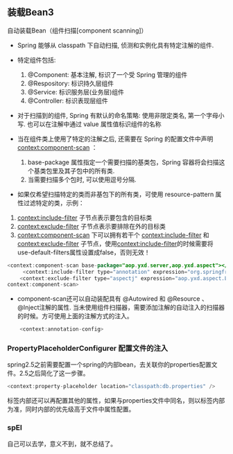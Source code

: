 ## 装载Bean3

自动装载Bean（组件扫描[component scanning]）
- Spring 能够从 classpath 下自动扫描, 侦测和实例化具有特定注解的组件. 
- 特定组件包括:
	1. @Component: 基本注解, 标识了一个受 Spring 管理的组件
	2. @Respository: 标识持久层组件
	3. @Service: 标识服务层(业务层)组件
	4. @Controller: 标识表现层组件
- 对于扫描到的组件, Spring 有默认的命名策略: 使用非限定类名, 第一个字母小写. 也可以在注解中通过 value 属性值标识组件的名称
- 当在组件类上使用了特定的注解之后, 还需要在 Spring 的配置文件中声明 <context:component-scan> ：
	1. base-package 属性指定一个需要扫描的基类包，Spring 容器将会扫描这个基类包里及其子包中的所有类. 
	2. 当需要扫描多个包时, 可以使用逗号分隔.

- 如果仅希望扫描特定的类而非基包下的所有类，可使用 resource-pattern 属性过滤特定的类，示例：
1. <context:include-filter> 子节点表示要包含的目标类
2. <context:exclude-filter> 子节点表示要排除在外的目标类
3. <context:component-scan> 下可以拥有若干个 <context:include-filter> 和<context:exclude-filter> 子节点，使用<context:include-filter>的时候需要将use-default-filters属性设置成false，否则无效！

```java
<context:component-scan base-package="aop.yxd.server,aop.yxd.aspect"></
	 <context:include-filter type="annotation" expression="org.springframework.stereotype.Controller" /> 
	<context:exclude-filter type="aspectj" expression="aop.yxd.aspect.LoggingAspect"/>
context:component-scan>
```


- component-scan还可以自动装配具有 @Autowired 和 @Resource 、@Inject注解的属性.
当未使用组件扫描器，需要添加注解的自动注入的扫描器的时候。方可使用上面的注解方式的注入。
```Java
	<context:annotation-config>
```
### PropertyPlaceholderConfigurer 配置文件的注入
spring2.5之前需要配置一个spring的内部bean，去关联你的properties配置文件。2.5之后简化了这一步骤。

```Java
<context:property-placeholder location="classpath:db.properties" />
```

标签内部还可以再配置其他的属性，如果与properties文件中同名，则以标签内部为准，同时内部的优先级高于文件中属性配置。


### spEl

自己可以去学，意义不到，就不总结了。

### 